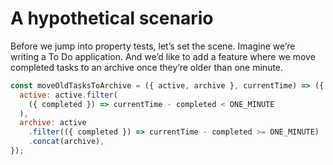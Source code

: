 # A hypothetical scenario

Before we jump into property tests, let’s set the scene. Imagine we’re writing a To Do application.
And we’d like to add a feature where we move completed tasks to an archive once they’re older than one minute.

```js
const moveOldTasksToArchive = ({ active, archive }, currentTime) => ({
  active: active.filter(
    ({ completed }) => currentTime - completed < ONE_MINUTE
  ),
  archive: active
    .filter(({ completed }) => currentTime - completed >= ONE_MINUTE)
    .concat(archive),
});
```
